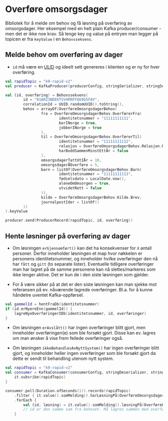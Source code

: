 # Overføre omsorgsdager

Bibliotek for å melde om behov og få løsning på overføring av omsorgsdager.
Her eksempel med en helt plain Kafka producer/consumer - men det er ikke noe krav.
Så lenge key og value på entryen man legger på topicen er fra `keyValue` i en `Behovssekvens`.

## Melde behov om overføring av dager

- `id` må være en [ULID](https://github.com/ulid/spec) og ideelt sett genereres i klienten og er ny for hver overføring.

```kotlin
val rapidTopic = "k9-rapid-v2"
val producer = KafkaProducer(producerConfig, stringSerializer, stringSerializer)

val (id, overføring) = Behovssekvens(
        id = "01ARZ3NDEKTSV4RRFFQ69G5FAV",
        correlationId = UUID.randomUUID().toString(),
        behov = arrayOf(OverføreOmsorgsdagerBehov(
                fra = OverføreOmsorgsdagerBehov.OverførerFra(
                        identitetsnummer = "11111111111",
                        borINorge = true,
                        jobberINorge = true
                ),
                til = OverføreOmsorgsdagerBehov.OverførerTil(
                        identitetsnummer = "11111111112",
                        relasjon = OverføreOmsorgsdagerBehov.Relasjon.NåværendeSamboer,
                        harBoddSammenMinstEttÅr = false
                ),
                omsorgsdagerTattUtIÅr = 10,
                omsorgsdagerÅOverføre = 5,
                barn = listOf(OverføreOmsorgsdagerBehov.Barn(
                        identitetsnummer = "11111111113",
                        fødselsdato = LocalDate.now(),
                        aleneOmOmsorgen = true,
                        utvidetRett = false
                )),
                kilde = OverføreOmsorgsdagerBehov.Kilde.Brev,
                journalpostIder = listOf()
        ))
).keyValue

producer.send(ProducerRecord(rapidTopic, id, overføring))
```

## Hente løsninger på overføring av dager

- Om løsningen `erGjennomført()` kan det ha konsekvenser for `X` antall personer.
Derfor inneholder løsningen et map hvor nøkkelen er personens identitetsnummer, og inneholder hvilke overføringer den nå har `fått` og `gitt` (to separate lister).
Eventuelle tidligere overføringer man har lagret på de samme personene kan nå slettes/markeres som ikke lenger aktive. 
Det er kun de i den siste løsningen som gjelder.

- For å være sikker på at det er den siste løsningen kan man sjekke mot referansen på ev. nåværende lagrede overføringer. Bl.a. for å kunne håndetre uventet Kafka-oppførsel.
```kotlin
val gammelId = hentFraDb(identitetsnummer)
if (id.erNyereEnn(gammelId)) {
    lagreNyeOverføringerIDb(identitetsnummer, id, overføringer)
}
```
- Om løsningen `erAvslått()` har ingen overføringer blitt gjort, men inneholder overføringen(e) som ble forsøkt gjort. Disse kan ev. lagres om man ønsker å vise frem feilede overføringer også.

- Om løsningen `ikkeBehandlesAvNyttSystem()` har ingen overføringer blitt gjort, og inneholder heller ingen overføringer som ble forsøkt gjort da dette er sendt til behandling utenom nytt system.

```kotlin
val rapidTopic = "k9-rapid-v2"
val consumer = KafkaConsumer(consumerConfig, stringDeserializer, stringDeserializer).also {
    it.subsribe(rapidTopic)
}

consumer.poll(Duration.ofSeconds(1)).records(rapidTopic)
    .filter { it.value().somMelding().harLøsningPå(OverføreOmsorgsdagerLøsningResolver.Instance) }
    .forEach {
        val (id, løsning) = it.value().somMelding().løsningPå(OverføreOmsorgsdagerLøsningResolver.Instance)
        // id er den samme som fra behovet. Må lagres sammen med overføringene som en referanse.
    }
```